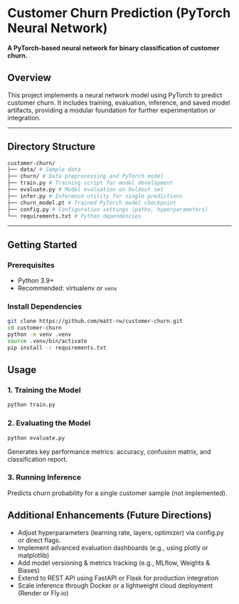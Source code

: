 # Customer Churn Prediction (PyTorch Neural Network)

**A PyTorch-based neural network for binary classification of customer churn.**

## Overview

This project implements a neural network model using PyTorch to predict customer churn. It includes training, evaluation, inference, and saved model artifacts, providing a modular foundation for further experimentation or integration.

---

##  Directory Structure

```bash
customer-churn/
├── data/ # Sample data
├── churn/ # Data preprocessing and PyTorch model
├── train.py # Training script for model development
├── evaluate.py # Model evaluation on holdout set
├── infer.py # Inference utility for single predictions
├── churn_model.pt # Trained PyTorch model checkpoint
├── config.py # Configuration settings (paths, hyperparameters)
└── requirements.txt # Python dependencies
```

---

##  Getting Started

### Prerequisites
- Python 3.9+
- Recommended: virtualenv or `venv`

### Install Dependencies

```bash
git clone https://github.com/matt-rw/customer-churn.git
cd customer-churn
python -m venv .venv
source .venv/bin/activate
pip install -r requirements.txt
```

## Usage

### 1. Training the Model
```bash
python train.py
```

### 2. Evaluating the Model
```bash
python evaluate.py
```

Generates key performance metrics: accuracy, confusion matrix, and classification report.

### 3. Running Inference
Predicts churn probability for a single customer sample (not implemented).

## Additional Enhancements (Future Directions)

* Adjust hyperparameters (learning rate, layers, optimizer) via config.py or direct flags.
* Implement advanced evaluation dashboards (e.g., using plotly or matplotlib)
* Add model versioning & metrics tracking (e.g., MLflow, Weights & Biases)
* Extend to REST API using FastAPI or Flask for production integration
* Scale inference through Docker or a lightweight cloud deployment (Render or Fly.io)
